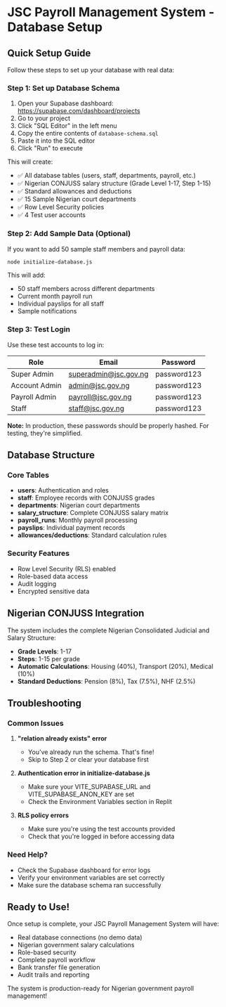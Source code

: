 # JSC Payroll Management System - Database Setup

## Quick Setup Guide

Follow these steps to set up your database with real data:

### Step 1: Set up Database Schema
1. Open your Supabase dashboard: https://supabase.com/dashboard/projects
2. Go to your project
3. Click "SQL Editor" in the left menu
4. Copy the entire contents of `database-schema.sql` 
5. Paste it into the SQL editor
6. Click "Run" to execute

This will create:
- ✅ All database tables (users, staff, departments, payroll, etc.)
- ✅ Nigerian CONJUSS salary structure (Grade Level 1-17, Step 1-15)
- ✅ Standard allowances and deductions
- ✅ 15 Sample Nigerian court departments
- ✅ Row Level Security policies
- ✅ 4 Test user accounts

### Step 2: Add Sample Data (Optional)
If you want to add 50 sample staff members and payroll data:

```bash
node initialize-database.js
```

This will add:
- 50 staff members across different departments
- Current month payroll run
- Individual payslips for all staff
- Sample notifications

### Step 3: Test Login
Use these test accounts to log in:

| Role | Email | Password |
|------|-------|----------|
| Super Admin | superadmin@jsc.gov.ng | password123 |
| Account Admin | admin@jsc.gov.ng | password123 |
| Payroll Admin | payroll@jsc.gov.ng | password123 |
| Staff | staff@jsc.gov.ng | password123 |

**Note:** In production, these passwords should be properly hashed. For testing, they're simplified.

## Database Structure

### Core Tables
- **users**: Authentication and roles
- **staff**: Employee records with CONJUSS grades
- **departments**: Nigerian court departments
- **salary_structure**: Complete CONJUSS salary matrix
- **payroll_runs**: Monthly payroll processing
- **payslips**: Individual payment records
- **allowances/deductions**: Standard calculation rules

### Security Features
- Row Level Security (RLS) enabled
- Role-based data access
- Audit logging
- Encrypted sensitive data

## Nigerian CONJUSS Integration

The system includes the complete Nigerian Consolidated Judicial and Salary Structure:

- **Grade Levels**: 1-17
- **Steps**: 1-15 per grade
- **Automatic Calculations**: Housing (40%), Transport (20%), Medical (10%)
- **Standard Deductions**: Pension (8%), Tax (7.5%), NHF (2.5%)

## Troubleshooting

### Common Issues

1. **"relation already exists" error**
   - You've already run the schema. That's fine!
   - Skip to Step 2 or clear your database first

2. **Authentication error in initialize-database.js**
   - Make sure your VITE_SUPABASE_URL and VITE_SUPABASE_ANON_KEY are set
   - Check the Environment Variables section in Replit

3. **RLS policy errors**
   - Make sure you're using the test accounts provided
   - Check that you're logged in before accessing data

### Need Help?
- Check the Supabase dashboard for error logs
- Verify your environment variables are set correctly
- Make sure the database schema ran successfully

## Ready to Use!

Once setup is complete, your JSC Payroll Management System will have:
- Real database connections (no demo data)
- Nigerian government salary calculations
- Role-based security
- Complete payroll workflow
- Bank transfer file generation
- Audit trails and reporting

The system is production-ready for Nigerian government payroll management!